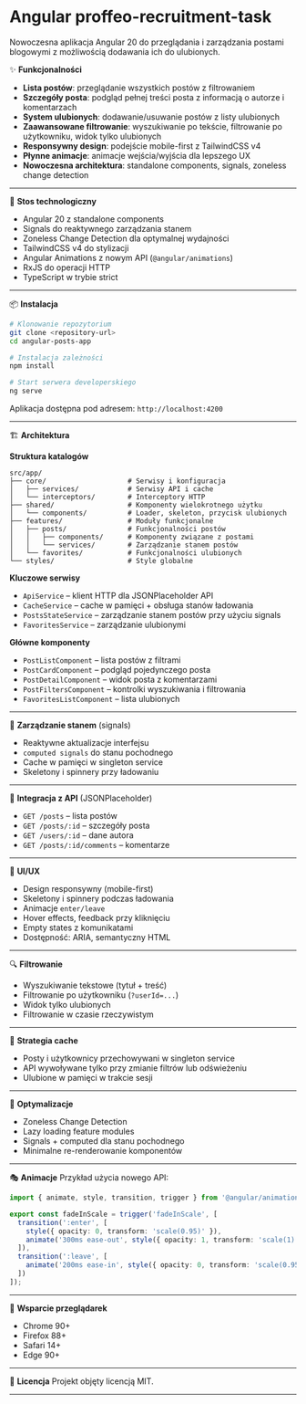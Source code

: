 # Angular proffeo-recruitment-task

Nowoczesna aplikacja Angular 20 do przeglądania i zarządzania postami blogowymi z możliwością dodawania ich do ulubionych.

✨ **Funkcjonalności**

* **Lista postów**: przeglądanie wszystkich postów z filtrowaniem
* **Szczegóły posta**: podgląd pełnej treści posta z informacją o autorze i komentarzach
* **System ulubionych**: dodawanie/usuwanie postów z listy ulubionych
* **Zaawansowane filtrowanie**: wyszukiwanie po tekście, filtrowanie po użytkowniku, widok tylko ulubionych
* **Responsywny design**: podejście mobile-first z TailwindCSS v4
* **Płynne animacje**: animacje wejścia/wyjścia dla lepszego UX
* **Nowoczesna architektura**: standalone components, signals, zoneless change detection

---

🚀 **Stos technologiczny**

* Angular 20 z standalone components
* Signals do reaktywnego zarządzania stanem
* Zoneless Change Detection dla optymalnej wydajności
* TailwindCSS v4 do stylizacji
* Angular Animations z nowym API (`@angular/animations`)
* RxJS do operacji HTTP
* TypeScript w trybie strict

---

📦 **Instalacja**

```bash
# Klonowanie repozytorium
git clone <repository-url>
cd angular-posts-app

# Instalacja zależności
npm install

# Start serwera developerskiego
ng serve
```

Aplikacja dostępna pod adresem: `http://localhost:4200`

---

🏗️ **Architektura**

**Struktura katalogów**

```
src/app/
├── core/                    # Serwisy i konfiguracja
│   ├── services/            # Serwisy API i cache
│   └── interceptors/        # Interceptory HTTP
├── shared/                  # Komponenty wielokrotnego użytku
│   └── components/          # Loader, skeleton, przycisk ulubionych
├── features/                # Moduły funkcjonalne
│   ├── posts/               # Funkcjonalności postów
│   │   ├── components/      # Komponenty związane z postami
│   │   └── services/        # Zarządzanie stanem postów
│   └── favorites/           # Funkcjonalności ulubionych
└── styles/                  # Style globalne
```

**Kluczowe serwisy**

* `ApiService` – klient HTTP dla JSONPlaceholder API
* `CacheService` – cache w pamięci + obsługa stanów ładowania
* `PostsStateService` – zarządzanie stanem postów przy użyciu signals
* `FavoritesService` – zarządzanie ulubionymi

**Główne komponenty**

* `PostListComponent` – lista postów z filtrami
* `PostCardComponent` – podgląd pojedynczego posta
* `PostDetailComponent` – widok posta z komentarzami
* `PostFiltersComponent` – kontrolki wyszukiwania i filtrowania
* `FavoritesListComponent` – lista ulubionych

---

🎯 **Zarządzanie stanem** (signals)

* Reaktywne aktualizacje interfejsu
* `computed signals` do stanu pochodnego
* Cache w pamięci w singleton service
* Skeletony i spinnery przy ładowaniu

---

🔧 **Integracja z API** (JSONPlaceholder)

* `GET /posts` – lista postów
* `GET /posts/:id` – szczegóły posta
* `GET /users/:id` – dane autora
* `GET /posts/:id/comments` – komentarze

---

🎨 **UI/UX**

* Design responsywny (mobile-first)
* Skeletony i spinnery podczas ładowania
* Animacje `enter/leave`
* Hover effects, feedback przy kliknięciu
* Empty states z komunikatami
* Dostępność: ARIA, semantyczny HTML

---

🔍 **Filtrowanie**

* Wyszukiwanie tekstowe (tytuł + treść)
* Filtrowanie po użytkowniku (`?userId=...`)
* Widok tylko ulubionych
* Filtrowanie w czasie rzeczywistym

---

💾 **Strategia cache**

* Posty i użytkownicy przechowywani w singleton service
* API wywoływane tylko przy zmianie filtrów lub odświeżeniu
* Ulubione w pamięci w trakcie sesji

---

🚦 **Optymalizacje**

* Zoneless Change Detection
* Lazy loading feature modules
* Signals + computed dla stanu pochodnego
* Minimalne re-renderowanie komponentów

---

🎭 **Animacje**
Przykład użycia nowego API:

```typescript
import { animate, style, transition, trigger } from '@angular/animations';

export const fadeInScale = trigger('fadeInScale', [
  transition(':enter', [
    style({ opacity: 0, transform: 'scale(0.95)' }),
    animate('300ms ease-out', style({ opacity: 1, transform: 'scale(1)' }))
  ]),
  transition(':leave', [
    animate('200ms ease-in', style({ opacity: 0, transform: 'scale(0.95)' }))
  ])
]);
```

---

📱 **Wsparcie przeglądarek**

* Chrome 90+
* Firefox 88+
* Safari 14+
* Edge 90+

---

📄 **Licencja**
Projekt objęty licencją MIT.

---
